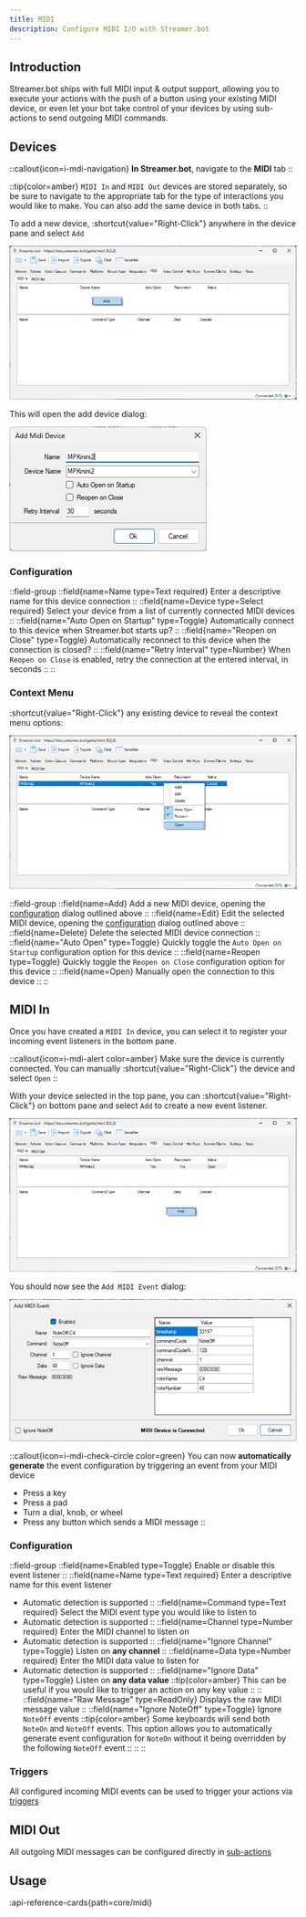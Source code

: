 ```yaml
---
title: MIDI
description: Configure MIDI I/O with Streamer.bot
---
```


## Introduction
Streamer.bot ships with full MIDI input & output support, allowing you to execute your actions with the push of a button using your existing MIDI device, or even let your bot take control of your devices by using sub-actions to send outgoing MIDI commands.

## Devices
::callout{icon=i-mdi-navigation}
**In Streamer.bot**, navigate to the **MIDI** tab
::

::tip{color=amber}
`MIDI In` and `MIDI Out` devices are stored separately, so be sure to navigate to the appropriate tab for the type of interactions you would like to make. You can also add the same device in both tabs.
::

To add a new device, :shortcut{value="Right-Click"} anywhere in the device pane and select `Add`

![Add Device Context Menu](assets/midi-add-device.png)

This will open the add device dialog:

![Add Device Dialog](assets/midi-add-device-dialog.png)

### Configuration
::field-group
  ::field{name=Name type=Text required}
  Enter a descriptive name for this device connection
  ::
  ::field{name=Device type=Select required}
  Select your device from a list of currently connected MIDI devices
  ::
  ::field{name="Auto Open on Startup" type=Toggle}
  Automatically connect to this device when Streamer.bot starts up?
  ::
  ::field{name="Reopen on Close" type=Toggle}
  Automatically reconnect to this device when the connection is closed?
  ::
  ::field{name="Retry Interval" type=Number}
  When `Reopen on Close` is enabled, retry the connection at the entered interval, in seconds
  ::
::

### Context Menu
:shortcut{value="Right-Click"} any existing device to reveal the context menu options:

![Context Menu](assets/midi-context-menu.png)

::field-group
  ::field{name=Add}
  Add a new MIDI device, opening the [configuration](#configuration) dialog outlined above
  ::
  ::field{name=Edit}
  Edit the selected MIDI device, opening the [configuration](#configuration) dialog outlined above
  ::
  ::field{name=Delete}
  Delete the selected MIDI device connection
  ::
  ::field{name="Auto Open" type=Toggle}
  Quickly toggle the `Auto Open on Startup` configuration option for this device
  ::
  ::field{name=Reopen type=Toggle}
  Quickly toggle the `Reopen on Close` configuration option for this device
  ::
  ::field{name=Open}
  Manually open the connection to this device
  ::
::

## MIDI In

Once you have created a `MIDI In` device, you can select it to register your incoming event listeners in the bottom pane.

::callout{icon=i-mdi-alert color=amber}
Make sure the device is currently connected. You can manually :shortcut{value="Right-Click"} the device and select `Open`
::


With your device selected in the top pane, you can :shortcut{value="Right-Click"} on bottom pane and select `Add` to create a new event listener.

![Add MIDI Event](assets/midi-add-event.png)

You should now see the `Add MIDI Event` dialog:

![MIDI Event Dialog](assets/midi-add-event-dialog.png)

::callout{icon=i-mdi-check-circle color=green}
You can now **automatically generate** the event configuration by triggering an event from your MIDI device
- Press a key
- Press a pad
- Turn a dial, knob, or wheel
- Press any button which sends a MIDI message
::

### Configuration
::field-group
  ::field{name=Enabled type=Toggle}
  Enable or disable this event listener
  ::
  ::field{name=Name type=Text required}
  Enter a descriptive name for this event listener
  - Automatic detection is supported
  ::
  ::field{name=Command type=Text required}
  Select the MIDI event type you would like to listen to
  - Automatic detection is supported
  ::
  ::field{name=Channel type=Number required}
  Enter the MIDI channel to listen on
  - Automatic detection is supported
  ::
  ::field{name="Ignore Channel" type=Toggle}
  Listen on **any channel**
  ::
  ::field{name=Data type=Number required}
  Enter the MIDI data value to listen for
  - Automatic detection is supported
  ::
  ::field{name="Ignore Data" type=Toggle}
    Listen on **any data value**
    ::tip{color=amber}
    This can be useful if you would like to trigger an action on any key value
    ::
  ::
  ::field{name="Raw Message" type=ReadOnly}
  Displays the raw MIDI message value
  ::
  ::field{name="Ignore NoteOff" type=Toggle}
    Ignore `NoteOff` events
    ::tip{color=amber}
    Some keyboards will send both `NoteOn` and `NoteOff` events. This option allows you to automatically generate event configuration for `NoteOn` without it being overridden by the following `NoteOff` event
    ::
  ::
::

### Triggers
All configured incoming MIDI events can be used to trigger your actions via [triggers](/api/triggers/core/midi)

## MIDI Out
All outgoing MIDI messages can be configured directly in [sub-actions](/api/sub-actions/core/midi)

## Usage
:api-reference-cards{path=core/midi}
